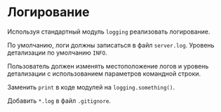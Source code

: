 
# Логирование

Используя стандартный модуль `logging` реализовать логирование.

По умолчанию, логи должны записаться в файл `server.log`. 
Уровень детализации по умолчанию `INFO`.

Пользователь должен изменять местоположение логов и уровень детализации 
с использованием параметров командной строки.

Заменить `print` в коде модулей на `logging.something()`.

Добавить `*.log` в файл `.gitignore`.

